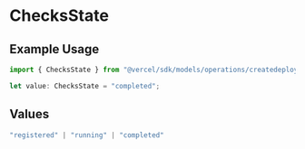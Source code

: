 # ChecksState

## Example Usage

```typescript
import { ChecksState } from "@vercel/sdk/models/operations/createdeployment.js";

let value: ChecksState = "completed";
```

## Values

```typescript
"registered" | "running" | "completed"
```